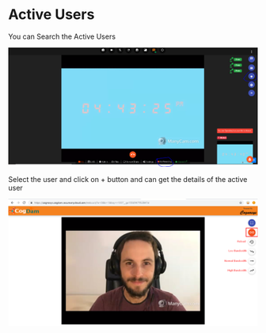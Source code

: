 # Active Users

You can Search the Active Users 

![](../.gitbook/assets/image%20%28154%29.png)

Select the user and click on + button and can get the details of the active user

![](../.gitbook/assets/image%20%28144%29.png)

